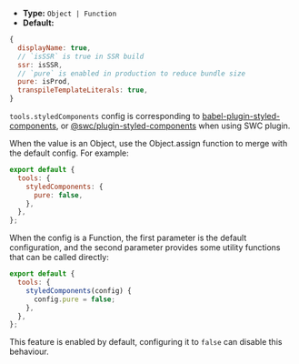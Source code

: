- **Type:** `Object | Function`
- **Default:**

```js
{
  displayName: true,
  // `isSSR` is true in SSR build
  ssr: isSSR,
  // `pure` is enabled in production to reduce bundle size
  pure: isProd,
  transpileTemplateLiterals: true,
}
```

`tools.styledComponents` config is corresponding to [babel-plugin-styled-components](https://github.com/styled-components/babel-plugin-styled-components), or [@swc/plugin-styled-components](https://github.com/swc-project/plugins/tree/main/packages/styled-components) when using SWC plugin.

When the value is an Object, use the Object.assign function to merge with the default config. For example:

```js
export default {
  tools: {
    styledComponents: {
      pure: false,
    },
  },
};
```

When the config is a Function, the first parameter is the default configuration, and the second parameter provides some utility functions that can be called directly:

```js
export default {
  tools: {
    styledComponents(config) {
      config.pure = false;
    },
  },
};
```

This feature is enabled by default, configuring it to `false` can disable this behaviour.
